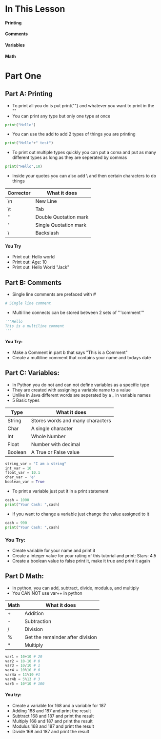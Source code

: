 # In This Lesson
#### Printing
#### Comments
#### Variables 
#### Math

# Part One 

## Part A: Printing 
+ To print all you do is put print("") and whatever you want to print in the ""
+ You can print any type but only one type at once
```python
print("Hello")
```
+ You can use the add to add 2 types of things you are printing 
```python
print("Hello"+" test")
```
+ To print out multiple types quickly you can put a coma and put as many different types as long as they are seperated by commas
```python
print("Hello",10)
```
+ Inside your quotes you can also add \ and then certain characters to do things

| Corrector | What it does          |
|-----------|-----------------------|
| \n        | New Line              |
| \t        | Tab                   |
| \"        | Double Quotation mark |
| \'        | Single Quotation mark |
| \\        | Backslash             |

#### You Try
+ Print out: Hello world
+ Print out: Age: 10
+ Print out: Hello 	 World "Jack"

## Part B: Comments
+ Single line comments are prefaced with #
```python
# Single line comment
```
+ Multi line connects can be stored between 2 sets of '''comment'''
```python
'''Hello
This is a multiline comment
'''
```

#### You Try:
+ Make a Comment in part b that says "This is a Comment"
+ Create a multiline comment that contains your name and todays date

## Part C: Variables:
+ In Python you do not and can not define variables as a specific type
+ They are created with assigning a variable name to a value
+ Unlike in Java different words are seperated by a _ in variable names
+ 5 Basic types


| Type    | What it does                     |
|---------|----------------------------------|
| String  | Stores words and many characters |
| Char    | A single character               |
| Int     | Whole Number                     |
| Float   | Number with decimal              |
| Boolean | A True or False value            |
```python
string_var = "I am a string"
int_var = 10
float_var = 10.1
char_var = 'e'
boolean_var = True
```
+ To print a variable just put it in a print statement
```python
cash = 1000
print("Your Cash: ",cash)
```
+ If you want to change a variable just change the value assigned to it
```python
cash = 990
print("Your Cash: ",cash)
```
### You Try:
+ Create variable for your name and print it 
+ Create a integer value for your rating of this tutorial and print: Stars: 4.5
+ Create a boolean value to false print it, make it true and print it again

## Part D Math:
+ In python, you can add, subtract, divide, modulus, and multiply 
+ You CAN NOT use var++ in python

| Math | What it does                     |
|------|----------------------------------|
| +    | Addition                         |
| -    | Subtraction                      |
| /    | Division                         |
| %    | Get the remainder after division |
| *    | Multiply                         |
```python
var1 = 10+10 # 20
var2 = 10-10 # 0
var3 = 10/10 # 1
var4 = 10%10 # 0
var4a = 11%10 #1
var4b = 5%13 # 3
var5 = 10*10 # 100
```

#### You try:
+ Create a variable for 168 and a variable for 187
+ Adding 168 and 187 and print the result
+ Subtract 168 and 187 and print the result
+ Multiply 168 and 187 and print the result
+ Modulus 168 and 187 and print the result
+ Divide 168 and 187 and print the result